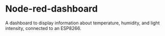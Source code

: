 # Node-red-dashboard
A dashboard to display information about temperature, humidity, and light intensity, connected to an ESP8266.
